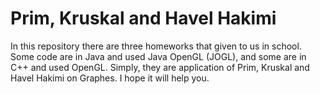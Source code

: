 # Prim, Kruskal and Havel Hakimi
In this repository there are three homeworks that given to us in school.
Some code are in Java and used Java OpenGL (JOGL), and some are in C++ and used OpenGL.
Simply, they are application of Prim, Kruskal and Havel Hakimi on Graphes.
I hope it will help you.
